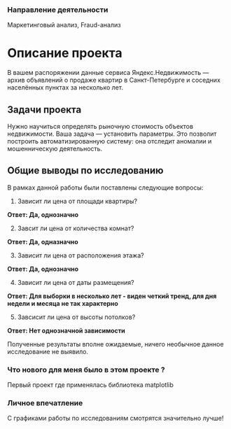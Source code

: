 ### Направление деятельности
Маркетинговый анализ, Fraud-анализ

# Описание проекта

В вашем распоряжении данные сервиса Яндекс.Недвижимость — архив объявлений о продаже квартир в Санкт-Петербурге и соседних населённых пунктах за несколько лет.

## Задачи проекта

Нужно научиться определять рыночную стоимость объектов недвижимости. Ваша задача — установить параметры. Это позволит построить автоматизированную систему: она отследит аномалии и мошенническую деятельность.


## Общие выводы по исследованию

В рамках данной работы были поставлены следующие вопросы:

1) Зависит ли цена от площади квартиры?

**Ответ: Да, однозначно**

2) Завсит ли цена от количества комнат?

**Ответ: Да, одназначно**

3) Зависит ли цена от расположения этажа?

**Ответ: Да, однозначно**

4) Зависит ли цена от даты размещения?

**Ответ: Для выборки в несколько лет - виден четкий тренд, для дня недели и месяца не так характерно**

5) Завсисит ли цена от высоты потолков?

**Ответ: Нет однозначной зависимости**

Полученные результаты вполне ожидаемые, ничего необычное данное исследование не выявило.

### Что нового для меня было в этом проекте ?

Первый проект где применялась библиотека matplotlib

### Личное впечатление

С графиками работы по исследованиям смотрятся значительно лучше!
